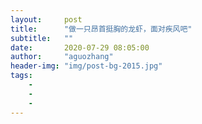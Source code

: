 ```yaml
---
layout:     post
title:      "做一只昂首挺胸的龙虾，面对疾风吧"
subtitle:   ""
date:       2020-07-29 08:05:00
author:     "aguozhang"
header-img: "img/post-bg-2015.jpg"
tags:
    -  
    - 
    - 
---
```



